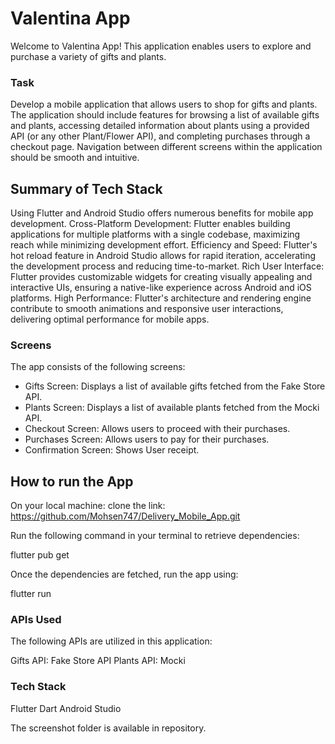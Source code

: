 
# Valentina App

Welcome to Valentina App! This application enables users to explore and purchase a variety of gifts and plants.

### Task
Develop a mobile application that allows users to shop for gifts and plants.
The application should include features for browsing a list of available gifts and plants, accessing detailed information about plants using a provided API (or any other Plant/Flower API), and completing purchases through a checkout page. Navigation between different screens within the application should be smooth and intuitive.

## Summary of Tech Stack
Using Flutter and Android Studio offers numerous benefits for mobile app development. Cross-Platform Development: Flutter enables building applications for multiple platforms with a single codebase, maximizing reach while minimizing development effort. Efficiency and Speed: Flutter's hot reload feature in Android Studio allows for rapid iteration, accelerating the development process and reducing time-to-market. Rich User Interface: Flutter provides customizable widgets for creating visually appealing and interactive UIs, ensuring a native-like experience across Android and iOS platforms. High Performance: Flutter's architecture and rendering engine contribute to smooth animations and responsive user interactions, delivering optimal performance for mobile apps.

### Screens
The app consists of the following screens:

- Gifts Screen: Displays a list of available gifts fetched from the Fake Store API.
- Plants Screen: Displays a list of available plants fetched from the Mocki API.
- Checkout Screen: Allows users to proceed with their purchases.
- Purchases Screen: Allows users to pay for their purchases.
- Confirmation Screen: Shows User receipt.

## How to run the App
On your local machine:
clone the link:
https://github.com/Mohsen747/Delivery_Mobile_App.git

Run the following command in your terminal to retrieve dependencies:

flutter pub get

Once the dependencies are fetched, run the app using:

flutter run
  

### APIs Used
The following APIs are utilized in this application:

Gifts API: Fake Store API
Plants API: Mocki

### Tech Stack
Flutter
Dart 
Android Studio

The screenshot folder is available in repository.


